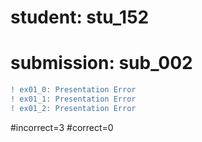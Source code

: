# student: stu_152
# submission: sub_002

```diff
! ex01_0: Presentation Error
! ex01_1: Presentation Error
! ex01_2: Presentation Error
```
#incorrect=3
#correct=0
